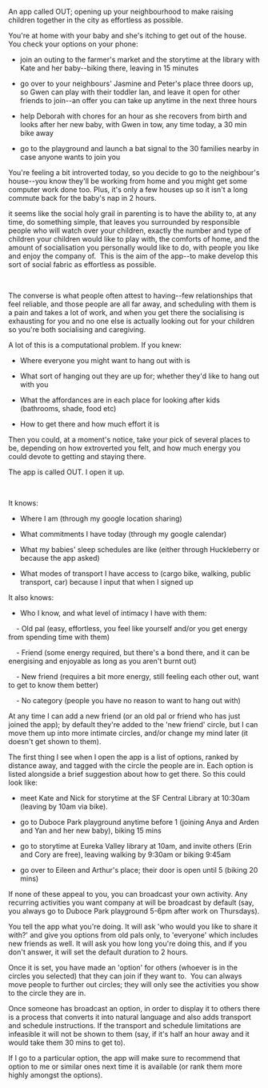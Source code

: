 An app called OUT; opening up your neighbourhood to make raising children together in the city as effortless as possible.





You're at home with your baby and she's itching to get out of the house. You check your options on your phone:

- join an outing to the farmer's market and the storytime at the library with Kate and her baby--biking there, leaving in 15 minutes

- go over to your neighbours' Jasmine and Peter's place three doors up, so Gwen can play with their toddler Ian, and leave it open for other friends to join--an offer you can take up anytime in the next three hours

- help Deborah with chores for an hour as she recovers from birth and looks after her new baby, with Gwen in tow, any time today, a 30 min bike away

- go to the playground and launch a bat signal to the 30 families nearby in case anyone wants to join you





You're feeling a bit introverted today, so you decide to go to the neighbour's house--you know they'll be working from home and you might get some computer work done too. Plus, it's only a few houses up so it isn't a long commute back for the baby's nap in 2 hours. 





it seems like the social holy grail in parenting is to have the ability to, at any time, do something simple, that leaves you surrounded by responsible people who will watch over your children, exactly the number and type of children your children would like to play with, the comforts of home, and the amount of socialisation you personally would like to do, with people you like and enjoy the company of.  This is the aim of the app--to make develop this sort of social fabric as effortless as possible. 



  



The converse is what people often attest to having--few relationships that feel reliable, and those people are all far away, and scheduling with them is a pain and takes a lot of work, and when you get there the socialising is exhausting for you and no one else is actually looking out for your children so you're both socialising and caregiving. 





A lot of this is a computational problem. If you knew:

- Where everyone you might want to hang out with is

- What sort of hanging out they are up for; whether they'd like to hang out with you

- What the affordances are in each place for looking after kids (bathrooms, shade, food etc)

- How to get there and how much effort it is





Then you could, at a moment's notice, take your pick of several places to be, depending on how extroverted you felt, and how much energy you could devote to getting and staying there.





The app is called OUT. I open it up.   



  



It knows:

- Where I am (through my google location sharing)

- What commitments I have today (through my google calendar)

- What my babies' sleep schedules are like (either through Huckleberry or because the app asked)

- What modes of transport I have access to (cargo bike, walking, public transport, car) because I input that when I signed up





It also knows:

- Who I know, and what level of intimacy I have with them:

    - Old pal (easy, effortless, you feel like yourself and/or you get energy from spending time with them)

    - Friend (some energy required, but there's a bond there, and it can be energising and enjoyable as long as you aren't burnt out)

    - New friend (requires a bit more energy, still feeling each other out, want to get to know them better)

    - No category (people you have no reason to want to hang out with)





At any time I can add a new friend (or an old pal or friend who has just joined the app); by default they're added to the 'new friend' circle, but I can move them up into more intimate circles, and/or change my mind later (it doesn't get shown to them). 





The first thing I see when I open the app is a list of options, ranked by distance away, and tagged with the circle the people are in. Each option is listed alongside a brief suggestion about how to get there. So this could look like:

- meet Kate and Nick for storytime at the SF Central Library at 10:30am (leaving by 10am via bike).

- go to Duboce Park playground anytime before 1 (joining Anya and Arden and Yan and her new baby), biking 15 mins

- go to storytime at Eureka Valley library at 10am, and invite others (Erin and Cory are free), leaving walking by 9:30am or biking 9:45am

- go over to Eileen and Arthur's place; their door is open until 5 (biking 20 mins)





If none of these appeal to you, you can broadcast your own activity. Any recurring activities you want company at will be broadcast by default (say, you always go to Duboce Park playground 5-6pm after work on Thursdays).





You tell the app what you're doing. It will ask 'who would you like to share it with?' and give you options from old pals only, to 'everyone' which includes new friends as well. It will ask you how long you're doing this, and if you don't answer, it will set the default duration to 2 hours.





Once it is set, you have made an 'option' for others (whoever is in the circles you selected) that they can join if they want to.  You can always move people to further out circles; they will only see the activities you show to the circle they are in. 





Once someone has broadcast an option, in order to display it to others there is a process that converts it into natural language and also adds transport and schedule instructions. If the transport and schedule limitations are infeasible it will not be shown to them (say, if it's half an hour away and it would take them 30 mins to get to).





If I go to a particular option, the app will make sure to recommend that option to me or similar ones next time it is available (or rank them more highly amongst the options). 